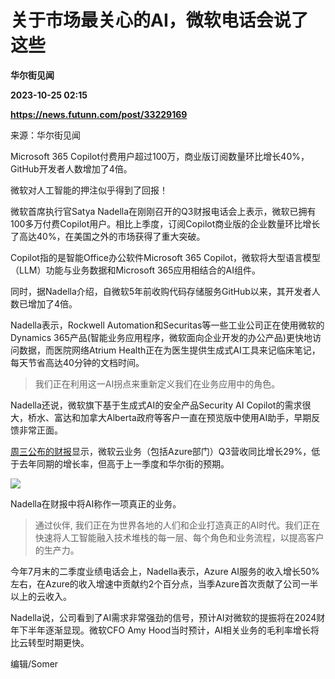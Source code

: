 # 关于市场最关心的AI，微软电话会说了这些
**华尔街见闻**

**2023-10-25 02:15**

**https://news.futunn.com/post/33229169**

来源：华尔街见闻

Microsoft 365 Copilot付费用户超过100万，商业版订阅数量环比增长40%，GitHub开发者人数增加了4倍。

微软对人工智能的押注似乎得到了回报！

微软首席执行官Satya Nadella在刚刚召开的Q3财报电话会上表示，微软已拥有100多万付费Copilot用户。相比上季度，订阅Copilot商业版的企业数量环比增长了高达40%，在美国之外的市场获得了重大突破。

Copilot指的是智能Office办公软件Microsoft 365 Copilot，微软将大型语言模型（LLM）功能与业务数据和Microsoft 365应用相结合的AI组件。

同时，据Nadella介绍，自微软5年前收购代码存储服务GitHub以来，其开发者人数已增加了4倍。

Nadella表示，Rockwell Automation和Securitas等一些工业公司正在使用微软的Dynamics 365产品(智能业务应用程序，微软面向企业开发的办公产品)更快地访问数据，而医院网络Atrium Health正在为医生提供生成式AI工具来记临床笔记，每天节省高达40分钟的文档时间。

> 我们正在利用这一AI拐点来重新定义我们在业务应用中的角色。

Nadella还说，微软旗下基于生成式AI的安全产品Security AI Copilot的需求很大，桥水、富达和加拿大Alberta政府等客户一直在预览版中使用AI助手，早期反馈非常正面。

[周三公布的财报](https://news.futunn.com/post/33224090)显示，微软云业务（包括Azure部门）Q3营收同比增长29%，低于去年同期的增长率，但高于上一季度和华尔街的预期。

![](https://postimg.futunn.com/16981976463512909656572.png)

Nadella在财报中将AI称作一项真正的业务。

> 通过伙伴, 我们正在为世界各地的人们和企业打造真正的AI时代。我们正在快速将人工智能融入技术堆栈的每一层、每个角色和业务流程，以提高客户的生产力。

今年7月末的二季度业绩电话会上，Nadella表示，Azure AI服务的收入增长50%左右，在Azure的收入增速中贡献约2个百分点，当季Azure首次贡献了公司一半以上的云收入。

Nadella说，公司看到了AI需求非常强劲的信号，预计AI对微软的提振将在2024财年下半年逐渐显现。微软CFO Amy Hood当时预计，AI相关业务的毛利率增长将比云转型时期更快。

编辑/Somer